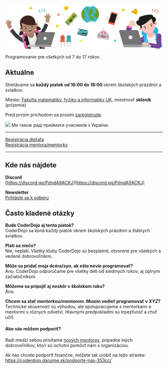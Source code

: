 ![Hlavička](/assets/img/dojo.6aad1d2.png)

<p class="text-center text-lg">Programovanie pre všetkých od 7 do 17 rokov.</p>
<div class="mt-16"></div>

## Aktuálne

Stretávame sa **každý piatok od 16:00 do 18:00** okrem školských prázdnin a sviatkov.

Miesto: [Fakulta matematiky, fyziky a informatiky UK](https://maps.app.goo.gl/a1B6cJznRLdm39rZ6), miestnosť **skleník** (prízemie)

Pred prvým príchodom sa prosím [zaregistrujte](https://docs.google.com/forms/d/e/1FAIpQLSfV8cmF9KktHqPk3SQiOqjbeJDS50jD4XcU7haI6MCXIP4k6w/viewform).

<img src="https://upload.wikimedia.org/wikipedia/commons/4/49/Flag_of_Ukraine.svg" height="12px">
Ми також раді приймати учасників з України.

---

[Registrácia dieťaťa](https://docs.google.com/forms/d/e/1FAIpQLSfV8cmF9KktHqPk3SQiOqjbeJDS50jD4XcU7haI6MCXIP4k6w/viewform)<br/>
[Registrácia mentora/mentorky](https://docs.google.com/forms/d/e/1FAIpQLSf_SYdv5ENVy5CTTLhxltdLArdJAqKsWpGDVH6pUFYf5HLu1A/viewform)

---

## Kde nás nájdete

**Discord**<br/>
[https://discord.gg/PdndA9ACKJ](https://discord.gg/PdndA9ACKJ)

**Newsletter**<br/>
[Prihláste sa k odberu](http://eepurl.com/daODgz)

## Často kladené otázky

**Bude CoderDojo aj tento piatok?**<br/>
CoderDojo sa koná každý piatok okrem školských prázdnin a štátnych sviatkov.

**Platí sa niečo?** <br/>
Nie, neplatí. Všetky kluby CoderDojo sú bezplatné, otvorené pre všetkých a vedené dobrovoľníkmi.

**Môže sa pridať moja dcéra/syn, ak ešte nevie programovať?**<br/>
Áno. CoderDojo odporúčame pre všetky deti od siedmych rokov, aj úplnym začiatočníkom.

**Môžeme sa pripojiť aj neskôr v školskom roku?** <br/>
Áno.

**Chcem sa stať mentorkou/mentorom. Musím vedieť programovať v _XYZ_?**<br/>
Technické skúsenosti sú výhodou, ale spolupracujeme s mentorkami a mentormi s rôznych odvetví. Hlavnými predpokladmi sú trpezlivosť a chuť učiť.

#### Ako vás môžem podporiť?
Radi medzi sebou privítame [nových mentorov](https://docs.google.com/forms/d/e/1FAIpQLSf_SYdv5ENVy5CTTLhxltdLArdJAqKsWpGDVH6pUFYf5HLu1A/viewform), prípadne iných dobrovoľníkov, ktorí sú ochotní pomôcť nám s organizáciou.

Ak nás chcete podporiť finančne, môžete tak urobiť na tejto stránke: https://coderdojo.darujme.sk/podporte-nas-353cc/
